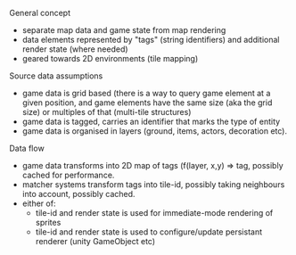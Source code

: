 General concept

- separate map data and game state from map rendering
- data elements represented by "tags" (string identifiers) and additional render state (where needed)
- geared towards 2D environments (tile mapping)

Source data assumptions

- game data is grid based (there is a way to query game element at a given position, and 
  game elements have the same size (aka the grid size) or multiples of that (multi-tile 
  structures)
- game data is tagged, carries an identifier that marks the type of entity
- game data is organised in layers (ground, items, actors, decoration etc).

Data flow

- game data transforms into 2D map of tags (f(layer, x,y) => tag, possibly cached for performance.
- matcher systems transform tags into tile-id, possibly taking neighbours into account, possibly cached.
- either of: 
  - tile-id and render state is used for immediate-mode rendering of sprites
  - tile-id and render state is used to configure/update persistant renderer (unity GameObject etc)
